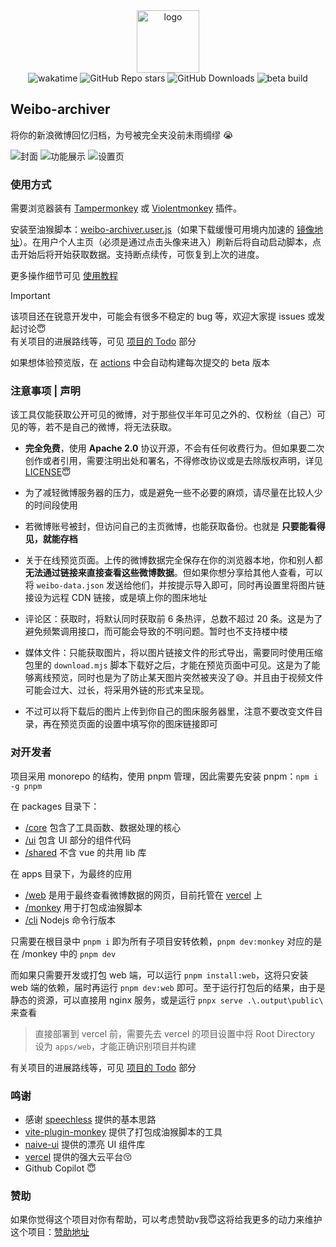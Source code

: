 <div align="center">
  <img
    alt="logo"
    width="100"
    src="https://p.chilfish.top/weibo/icon.webp"
  />

  <div>
    <img src="https://wakatime.com/badge/user/0842a71f-c026-4b09-8aa0-f8398b4c3423/project/3416f224-f0dc-4b08-805c-af30dbd396b2.svg" alt="wakatime">
    <img alt="GitHub Repo stars" src="https://img.shields.io/github/stars/chilfish/weibo-archiver">
    <img alt="GitHub Downloads" src="https://img.shields.io/github/downloads/chilfish/weibo-archiver/total">
    <img alt="beta build" src="https://github.com/Chilfish/Weibo-archiver/actions/workflows/beta-build.yml/badge.svg">
  </div>
</div>

## Weibo-archiver

将你的新浪微博回忆归档，为号被完全夹没前未雨绸缪 😭

![封面](https://p.chilfish.top/weibo/cover.webp)
![功能展示](https://p.chilfish.top/weibo/feature.webp)
![设置页](https://p.chilfish.top/weibo/settings.webp)

### 使用方式

需要浏览器装有 [Tampermonkey](https://tampermonkey.net/) 或 [Violentmonkey](https://violentmonkey.github.io/) 插件。

安装至油猴脚本：[weibo-archiver.user.js][releases]（如果下载缓慢可用境内加速的 [镜像地址]）。在用户个人主页（必须是通过点击头像来进入）刷新后将自动启动脚本，点击开始后将开始获取数据。支持断点续传，可恢复到上次的进度。

更多操作细节可见 [使用教程]

> [!IMPORTANT]
> 该项目还在锐意开发中，可能会有很多不稳定的 bug 等，欢迎大家提 issues 或发起讨论😇<br/>
> 有关项目的进展路线等，可见 [项目的 Todo] 部分

如果想体验预览版，在 [actions] 中会自动构建每次提交的 beta 版本

### 注意事项 | 声明

该工具仅能获取公开可见的微博，对于那些仅半年可见之外的、仅粉丝（自己）可见的等，若不是自己的微博，将无法获取。

- **完全免费**，使用 **Apache 2.0** 协议开源，不会有任何收费行为。但如果要二次创作或者引用，需要注明出处和署名，不得修改协议或是去除版权声明，详见 [LICENSE](LICENSE)😇

- 为了减轻微博服务器的压力，或是避免一些不必要的麻烦，请尽量在比较人少的时间段使用

- 若微博账号被封，但访问自己的主页微博，也能获取备份。也就是 **只要能看得见，就能存档**

- 关于在线预览页面。上传的微博数据完全保存在你的浏览器本地，你和别人都 **无法通过链接来直接查看这些微博数据**。但如果你想分享给其他人查看，可以将 `weibo-data.json` 发送给他们，并按提示导入即可，同时再设置里将图片链接设为远程 CDN 链接，或是填上你的图床地址

- 评论区：获取时，将默认同时获取前 6 条热评，总数不超过 20 条。这是为了避免频繁调用接口，而可能会导致的不明问题。暂时也不支持楼中楼

- 媒体文件：只能获取图片，将以图片链接文件的形式导出，需要同时使用压缩包里的 `download.mjs` 脚本下载好之后，才能在预览页面中可见。这是为了能够离线预览，同时也是为了防止某天图片突然被夹没了😅。并且由于视频文件可能会过大、过长，将采用外链的形式来呈现。

- 不过可以将下载后的图片上传到你自己的图床服务器里，注意不要改变文件目录，再在预览页面的设置中填写你的图床链接即可

### 对开发者

项目采用 monorepo 的结构，使用 pnpm 管理，因此需要先安装 pnpm：`npm i -g pnpm`

在 packages 目录下：

- [/core](packages/core/) 包含了工具函数、数据处理的核心
- [/ui](packages/ui/) 包含 UI 部分的组件代码
- [/shared](packages/shared/) 不含 vue 的共用 lib 库

在 apps 目录下，为最终的应用

- [/web](apps/web/) 是用于最终查看微博数据的网页，目前托管在 [vercel] 上
- [/monkey](apps/monkey/) 用于打包成油猴脚本
- [/cli](apps/cli) Nodejs 命令行版本

只需要在根目录中 `pnpm i` 即为所有子项目安转依赖，`pnpm dev:monkey` 对应的是在 /monkey 中的 `pnpm dev`

而如果只需要开发或打包 web 端，可以运行 `pnpm install:web`，这将只安装 web 端的依赖，届时再运行 `pnpm dev:web` 即可。至于运行打包后的结果，由于是静态的资源，可以直接用 nginx 服务，或是运行 `pnpx serve .\.output\public\` 来查看

> 直接部署到 vercel 前，需要先去 vercel 的项目设置中将 Root Directory 设为 `apps/web`，才能正确识别项目并构建

有关项目的进展路线等，可见 [项目的 Todo] 部分

### 鸣谢

- 感谢 [speechless] 提供的基本思路
- [vite-plugin-monkey] 提供了打包成油猴脚本的工具
- [naive-ui] 提供的漂亮 UI 组件库
- [vercel] 提供的强大云平台😚
- Github Copilot 😇

### 赞助

如果你觉得这个项目对你有帮助，可以考虑赞助v我😇这将给我更多的动力来维护这个项目：[赞助地址]

[releases]: https://raw.githubusercontent.com/Chilfish/Weibo-archiver/monkey/weibo-archiver.user.js
[scripts.zip]: https://github.com/Chilfish/Weibo-archiver/raw/monkey/scripts.zip
[speechless]: https://github.com/meterscao/Speechless
[naive-ui]: https://www.naiveui.com/zh-CN/os-theme
[#1]: https://github.com/Chilfish/Weibo-archiver/issues/1
[#5]: https://github.com/Chilfish/Weibo-archiver/issues/5
[Node.js 官网]: https://nodejs.org/en/download
[vite-plugin-monkey]: https://github.com/lisonge/vite-plugin-monkey
[镜像地址]: https://p.chilfish.top/weibo-archiver.user.js
[项目的 Todo]: https://github.com/Chilfish/Weibo-archiver/issues/7
[赞助地址]: https://chilfish.top/sponsors
[vercel]: https://vercel.com
[使用教程]: https://docs.qq.com/doc/DTWttbXlMUGxZZnZq
[actions]: https://github.com/Chilfish/Weibo-archiver/actions
